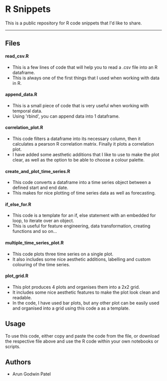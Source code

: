 # R Snippets

This is a public repository for R code snippets that I'd like to share.

***

## Files

#### read_csv.R
- This is a few lines of code that will help you to read a .csv file into an R dataframe.
- This is always one of the first things that I used when working with data in R.

#### append_data.R
- This is a small piece of code that is very useful when working with temporal data.
- Using 'rbind', you can append data into 1 dataframe.

#### correlation_plot.R
- This code filters a dataframe into its necessary column, then it calculates a pearson R correlation matrix. Finally it plots a correlation plot.
- I have added some aesthetic additions that I like to use to make the plot clear, as well as the option to be able to choose a colour palette. 

#### create_and_plot_time_series.R
- This code converts a dataframe into a time series object between a defined start and end date.
- This makes for nice plotting of time series data as well as forecasting.

#### if_else_for.R
- This code is a template for an if, else statement with an embedded for loop, to iterate over an object. 
- This is useful for feature engineering, data transformation, creating functions and so on...

#### multiple_time_series_plot.R
- This code plots three time series on a single plot.
- It also includes some nice aesthetic additions, labelling and custom colouring of the time series.

#### plot_grid.R
- This plot produces 4 plots and organises them into a 2x2 grid.
- It includes some nice aesthetic features to make the plot look clean and readable. 
- In the code, I have used bar plots, but any other plot can be easily used and organised into a grid using this code a as a template.


## Usage

To use this code, either copy and paste the code from the file, or download the respective file above and use the R code within your own notebooks or scripts.

## Authors
- Arun Godwin Patel
